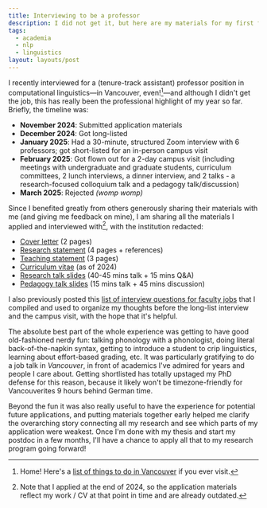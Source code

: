 ```yaml
---
title: Interviewing to be a professor
description: I did not get it, but here are my materials for my first faculty job application, long-list interview, and campus visit.
tags:
  - academia
  - nlp
  - linguistics
layout: layouts/post
---
```


I recently interviewed for a (tenure-track assistant) professor position in computational linguistics—in Vancouver, even![^vancouver]—and although I didn't get the job, this has really been the professional highlight of my year so far.
Briefly, the timeline was:

- **November 2024**: Submitted application materials
- **December 2024**: Got long-listed
- **January 2025**: Had a 30-minute, structured Zoom interview with 6 professors; got short-listed for an in-person campus visit
- **February 2025**: Got flown out for a 2-day campus visit (including meetings with undergraduate and graduate students, curriculum committees, 2 lunch interviews, a dinner interview, and 2 talks - a research-focused colloquium talk and a pedagogy talk/discussion)
- **March 2025**: Rejected _(womp womp)_

Since I benefited greatly from others generously sharing their materials with me (and giving me feedback on mine), I am sharing all the materials I applied and interviewed with[^application], with the institution redacted:

- [Cover letter](/static/pdf/2025-04-22-interview/VagrantGautam_2024_CL.pdf) (2 pages)
- [Research statement](/static/pdf/2025-04-22-interview/VagrantGautam_2024_RS.pdf) (4 pages + references)
- [Teaching statement](/static/pdf/2025-04-22-interview/VagrantGautam_2024_TS.pdf) (3 pages)
- [Curriculum vitae](/static/pdf/2025-04-22-interview/VagrantGautam_2024_CV.pdf) (as of 2024)
- [Research talk slides](/static/pdf/2025-04-22-interview/VagrantGautam_2024_RT.pdf) (40-45 mins talk + 15 mins Q&A)
- [Pedagogy talk slides](/static/pdf/2025-04-22-interview/VagrantGautam_2024_PT.pdf) (15 mins talk + 45 mins discussion)

I also previously posted this [list of interview questions for faculty jobs](/posts/2025-04-18-interview-questions/) that I compiled and used to organize my thoughts before the long-list interview and the campus visit, with the hope that it's helpful.

The absolute best part of the whole experience was getting to have good old-fashioned nerdy fun: talking phonology with a phonologist, doing literal back-of-the-napkin syntax, getting to introduce a student to crip linguistics, learning about effort-based grading, etc.
It was particularly gratifying to do a job talk in _Vancouver_, in front of academics I've admired for years and people I care about.
Getting shortlisted has totally upstaged my PhD defense for this reason, because it likely won't be timezone-friendly for Vancouverites 9 hours behind German time.

Beyond the fun it was also really useful to have the experience for potential future applications, and putting materials together early helped me clarify the overarching story connecting all my research and see which parts of my application were weakest.
Once I'm done with my thesis and start my postdoc in a few months, I'll have a chance to apply all that to my research program going forward!

[^vancouver]: Home! Here's a [list of things to do in Vancouver](/posts/2024-05-09-vancouver/) if you ever visit.
[^application]: Note that I applied at the end of 2024, so the application materials reflect my work / CV at that point in time and are already outdated.
